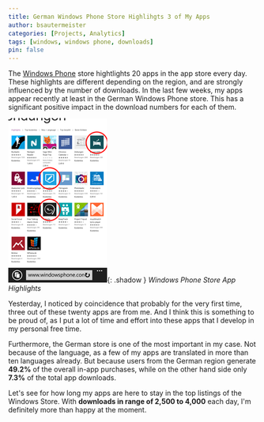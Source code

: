 ```yaml
---
title: German Windows Phone Store Highlihgts 3 of My Apps 
author: bsautermeister
categories: [Projects, Analytics]
tags: [windows, windows phone, downloads]
pin: false
---
```


The [Windows Phone](https://www.windowsphone.com) store hightlights 20 apps in the app store every day.
These highlights are different depending on the region, and are strongly influenced by the number of downloads.
In the last few weeks, my apps appear recently at least in the German Windows Phone store.
This has a significant positive impact in the download numbers for each of them.

![App Highlights in Windows Store](/assets/img/posts/2015/wp-app-highlights.png){: .shadow }
_Windows Phone Store App Highlights_

Yesterday, I noticed by coincidence that probably for the very first time, three out of these twenty apps are from me.
And I think this is something to be proud of, as I put a lot of time and effort into these apps that I develop in my
personal free time.

Furthermore, the German store is one of the most important in my case. Not because of the language, as a few of my apps are
translated in more than ten languages already. But because users from the German region generate **49.2%** of the overall
in-app purchases, while on the other hand side only **7.3%** of the total app downloads.

Let's see for how long my apps are here to stay in the top listings of the Windows Store.
With **downloads in range of 2,500 to 4,000** each day, I'm definitely more than happy at the moment.